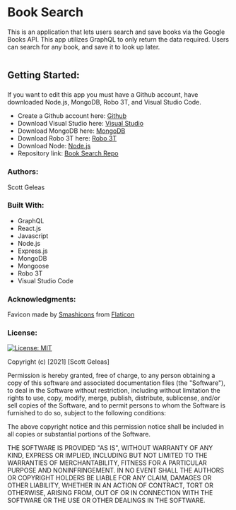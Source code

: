 # Book Search
This is an application that lets users search and save books via the Google Books API. This app utilizes GraphQL to only return the data required. Users can search for any book, and save it to look up later.

![]()

## Getting Started:

### []()

If you want to edit this app you must have a Github account, have downloaded Node.js, MongoDB, Robo 3T, and Visual Studio Code.

- Create a Github account here: [Github](https://github.com/)
- Download Visual Studio here: [Visual Studio](https://code.visualstudio.com/download/)
- Download MongoDB here: [MongoDB](https://www.mongodb.com/)
- Download Robo 3T here: [Robo 3T](https://robomongo.org/)
- Download Node: [Node.js](https://nodejs.org/en/)
- Repository link: [Book Search Repo](https://github.com/scottgeleas/Book-Search)

 ### Authors:

 Scott Geleas

 ### Built With:

- GraphQL
- React.js
- Javascript
- Node.js
- Express.js
- MongoDB
- Mongoose
- Robo 3T
- Visual Studio Code

 ### Acknowledgments:

Favicon made by 
[Smashicons](https://www.flaticon.com/authors/smashicons) 
from 
[Flaticon](https://www.flaticon.com/)

 ### License: 
 
[![License: MIT](https://img.shields.io/badge/License-MIT-yellow.svg)](https://opensource.org/licenses/MIT)

Copyright (c) [2021] [Scott Geleas]

Permission is hereby granted, free of charge, to any person obtaining a copy
of this software and associated documentation files (the "Software"), to deal
in the Software without restriction, including without limitation the rights
to use, copy, modify, merge, publish, distribute, sublicense, and/or sell
copies of the Software, and to permit persons to whom the Software is
furnished to do so, subject to the following conditions:

The above copyright notice and this permission notice shall be included in all
copies or substantial portions of the Software.

THE SOFTWARE IS PROVIDED "AS IS", WITHOUT WARRANTY OF ANY KIND, EXPRESS OR
IMPLIED, INCLUDING BUT NOT LIMITED TO THE WARRANTIES OF MERCHANTABILITY,
FITNESS FOR A PARTICULAR PURPOSE AND NONINFRINGEMENT. IN NO EVENT SHALL THE
AUTHORS OR COPYRIGHT HOLDERS BE LIABLE FOR ANY CLAIM, DAMAGES OR OTHER
LIABILITY, WHETHER IN AN ACTION OF CONTRACT, TORT OR OTHERWISE, ARISING FROM,
OUT OF OR IN CONNECTION WITH THE SOFTWARE OR THE USE OR OTHER DEALINGS IN THE
SOFTWARE.

